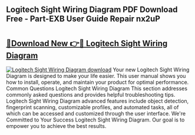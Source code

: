 ## Logitech Sight Wiring Diagram PDF Download Free - Part-EXB User Guide Repair nx2uP

# <h2><a href="http://dfprtj8.blite.top/?on=Logitech+Sight+Wiring+Diagram">🔗Download New 👉🔴 Logitech Sight Wiring Diagram</a></h2>

[![Logitech Sight Wiring Diagram download](https://i.imgur.com/lujVjoI.png)](http://dfprtj8.blite.top/?on=Logitech+Sight+Wiring+Diagram)
Your new Logitech Sight Wiring Diagram is designed to make your life easier. This user manual shows you how to install, operate, and maintain your product for optimal performance. Common Questions Logitech Sight Wiring Diagram This section addresses commonly asked questions and provides helpful troubleshooting tips. Logitech Sight Wiring Diagram advanced features include object detection, fingerprint scanning, customizable profiles, and automated tasks, all of which can be accessed and customized through the user interface. We're Committed to Your Success Logitech Sight Wiring Diagram. Our goal is to empower you to achieve the best results.
